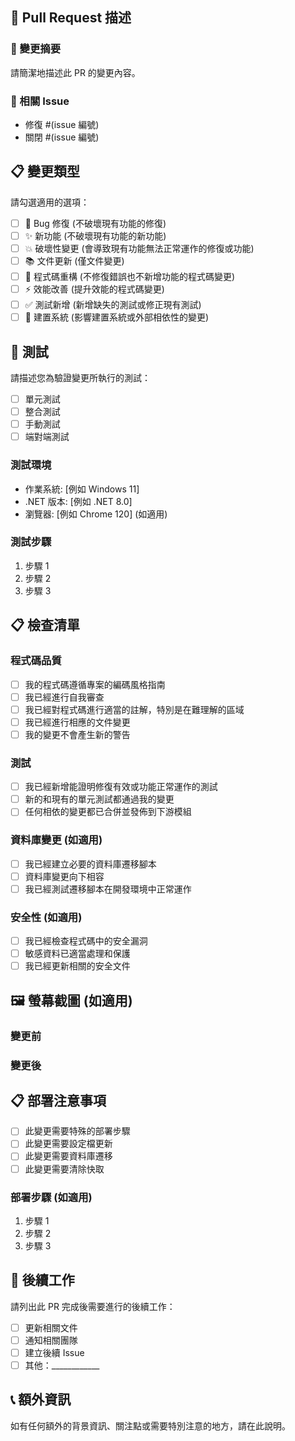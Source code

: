 ## 📝 Pull Request 描述

### 🎯 變更摘要
請簡潔地描述此 PR 的變更內容。

### 🔗 相關 Issue
- 修復 #(issue 編號)
- 關閉 #(issue 編號)

## 📋 變更類型

請勾選適用的選項：

- [ ] 🐛 Bug 修復 (不破壞現有功能的修復)
- [ ] ✨ 新功能 (不破壞現有功能的新功能)
- [ ] 💥 破壞性變更 (會導致現有功能無法正常運作的修復或功能)
- [ ] 📚 文件更新 (僅文件變更)
- [ ] 🔧 程式碼重構 (不修復錯誤也不新增功能的程式碼變更)
- [ ] ⚡ 效能改善 (提升效能的程式碼變更)
- [ ] ✅ 測試新增 (新增缺失的測試或修正現有測試)
- [ ] 🔨 建置系統 (影響建置系統或外部相依性的變更)

## 🧪 測試

請描述您為驗證變更所執行的測試：

- [ ] 單元測試
- [ ] 整合測試
- [ ] 手動測試
- [ ] 端對端測試

### 測試環境
- 作業系統: [例如 Windows 11]
- .NET 版本: [例如 .NET 8.0]
- 瀏覽器: [例如 Chrome 120] (如適用)

### 測試步驟
1. 步驟 1
2. 步驟 2
3. 步驟 3

## 📋 檢查清單

### 程式碼品質
- [ ] 我的程式碼遵循專案的編碼風格指南
- [ ] 我已經進行自我審查
- [ ] 我已經對程式碼進行適當的註解，特別是在難理解的區域
- [ ] 我已經進行相應的文件變更
- [ ] 我的變更不會產生新的警告

### 測試
- [ ] 我已經新增能證明修復有效或功能正常運作的測試
- [ ] 新的和現有的單元測試都通過我的變更
- [ ] 任何相依的變更都已合併並發佈到下游模組

### 資料庫變更 (如適用)
- [ ] 我已經建立必要的資料庫遷移腳本
- [ ] 資料庫變更向下相容
- [ ] 我已經測試遷移腳本在開發環境中正常運作

### 安全性 (如適用)
- [ ] 我已經檢查程式碼中的安全漏洞
- [ ] 敏感資料已適當處理和保護
- [ ] 我已經更新相關的安全文件

## 🖼️ 螢幕截圖 (如適用)

### 變更前
<!-- 請加入變更前的螢幕截圖 -->

### 變更後
<!-- 請加入變更後的螢幕截圖 -->

## 📋 部署注意事項

- [ ] 此變更需要特殊的部署步驟
- [ ] 此變更需要設定檔更新
- [ ] 此變更需要資料庫遷移
- [ ] 此變更需要清除快取

### 部署步驟 (如適用)
1. 步驟 1
2. 步驟 2
3. 步驟 3

## 🔄 後續工作

請列出此 PR 完成後需要進行的後續工作：

- [ ] 更新相關文件
- [ ] 通知相關團隊
- [ ] 建立後續 Issue
- [ ] 其他：____________

## 📞 額外資訊

如有任何額外的背景資訊、關注點或需要特別注意的地方，請在此說明。